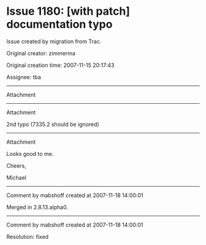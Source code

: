 # Issue 1180: [with patch] documentation typo

Issue created by migration from Trac.

Original creator: zimmerma

Original creation time: 2007-11-15 20:17:43

Assignee: tba




---

Attachment


---

Attachment

2nd typo (7335.2 should be ignored)


---

Attachment

Looks good to me.

Cheers,

Michael


---

Comment by mabshoff created at 2007-11-18 14:00:01

Merged in 2.8.13.alpha0.


---

Comment by mabshoff created at 2007-11-18 14:00:01

Resolution: fixed
